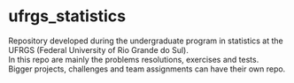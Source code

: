 # ufrgs_statistics
Repository developed during the undergraduate program in statistics at the UFRGS (Federal University of Rio Grande do Sul).  
In this repo are mainly the problems resolutions, exercises and tests.  
Bigger projects, challenges and team assignments can have their own repo.
